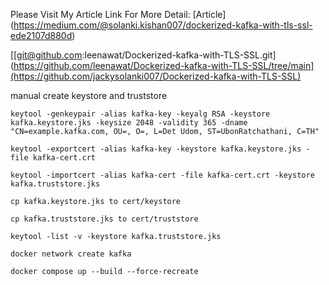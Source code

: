 Please Visit My Article Link For More Detail: 
[Article] (https://medium.com/@solanki.kishan007/dockerized-kafka-with-tls-ssl-ede2107d880d)

[\[git@github.com:leenawat/Dockerized-kafka-with-TLS-SSL.git\](https://github.com/leenawat/Dockerized-kafka-with-TLS-SSL/tree/main](https://github.com/jackysolanki007/Dockerized-kafka-with-TLS-SSL)


manual create keystore and truststore
```
keytool -genkeypair -alias kafka-key -keyalg RSA -keystore kafka.keystore.jks -keysize 2048 -validity 365 -dname "CN=example.kafka.com, OU=, O=, L=Det Udom, ST=UbonRatchathani, C=TH"

keytool -exportcert -alias kafka-key -keystore kafka.keystore.jks -file kafka-cert.crt

keytool -importcert -alias kafka-cert -file kafka-cert.crt -keystore kafka.truststore.jks

cp kafka.keystore.jks to cert/keystore

cp kafka.truststore.jks to cert/truststore

keytool -list -v -keystore kafka.truststore.jks

docker network create kafka

docker compose up --build --force-recreate
```